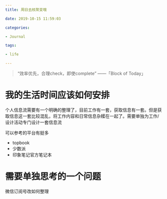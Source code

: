 ```yaml
---
title: 周日去核聚变哦

date: 2019-10-15 11:59:03

categories: 

- Journal

tags: 

- life

---
```




> “效率优先，合理check，即使complete”
——「Block of Today」

# 我的生活时间应该如何安排
个人信息流需要有一个明确的整理了，目前工作有一套，获取信息有一套。但是获取信息这一套比较混乱，将工作内容和日常信息杂糅在一起了。需要单独为工作/设计活动专门设计一套信息流

可以参考的平台有挺多
* topbook
* 少数派
* 印象笔记官方笔记本

# 需要单独思考的一个问题
微信订阅号改如何整理










